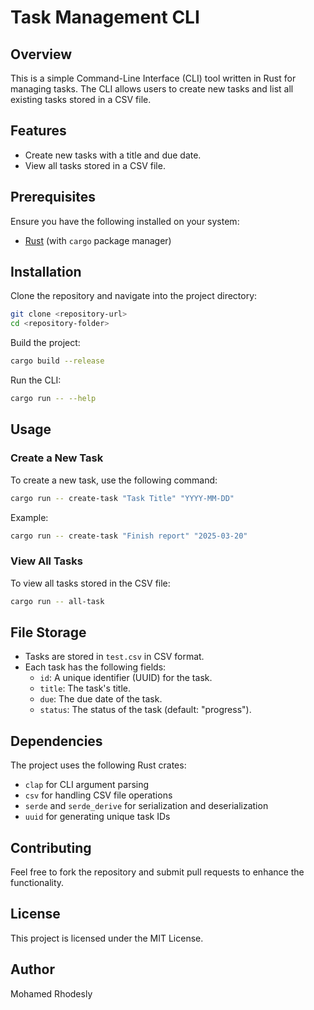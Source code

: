 # Task Management CLI

## Overview
This is a simple Command-Line Interface (CLI) tool written in Rust for managing tasks. The CLI allows users to create new tasks and list all existing tasks stored in a CSV file.

## Features
- Create new tasks with a title and due date.
- View all tasks stored in a CSV file.

## Prerequisites
Ensure you have the following installed on your system:
- [Rust](https://www.rust-lang.org/) (with `cargo` package manager)

## Installation
Clone the repository and navigate into the project directory:
```sh
git clone <repository-url>
cd <repository-folder>
```
Build the project:
```sh
cargo build --release
```
Run the CLI:
```sh
cargo run -- --help
```

## Usage
### Create a New Task
To create a new task, use the following command:
```sh
cargo run -- create-task "Task Title" "YYYY-MM-DD"
```
Example:
```sh
cargo run -- create-task "Finish report" "2025-03-20"
```

### View All Tasks
To view all tasks stored in the CSV file:
```sh
cargo run -- all-task
```

## File Storage
- Tasks are stored in `test.csv` in CSV format.
- Each task has the following fields:
  - `id`: A unique identifier (UUID) for the task.
  - `title`: The task's title.
  - `due`: The due date of the task.
  - `status`: The status of the task (default: "progress").

## Dependencies
The project uses the following Rust crates:
- `clap` for CLI argument parsing
- `csv` for handling CSV file operations
- `serde` and `serde_derive` for serialization and deserialization
- `uuid` for generating unique task IDs

## Contributing
Feel free to fork the repository and submit pull requests to enhance the functionality.

## License
This project is licensed under the MIT License.

## Author
Mohamed Rhodesly

